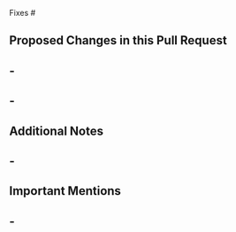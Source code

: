 Fixes #

## Proposed Changes in this Pull Request

## -

## -

## Additional Notes

## -

## Important Mentions

## -
